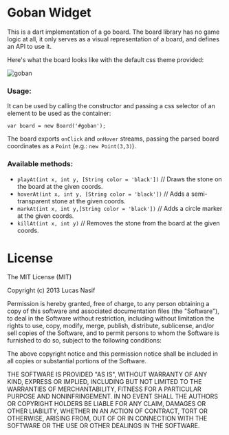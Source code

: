 # Goban Widget

This is a dart implementation of a go board.
The board library has no game logic at all,
it only serves as a visual representation of a board,
and defines an API to use it.

Here's what the board looks like with the default css theme provided:

![goban](http://f.cl.ly/items/43270i0A2S0j0c270k2F/Screen%20Shot%202013-09-02%20at%205.18.51%20PM.png)

### Usage:

It can be used by calling the constructor and passing a css selector of
an element to be used as the container:

`var board = new Board('#goban');`

The board exports `onClick` and `onHover` streams, passing the
parsed board coordinates as a `Point` (e.g.: `new Point(3,3)`).

### Available methods:

* `playAt(int x, int y, [String color = 'black'])` // Draws the stone on the board at the given coords.
* `hoverAt(int x, int y, [String color = 'black'])` // Adds a semi-transparent stone at the given coords.
* `markAt(int x, int y,[String color = 'black'])` // Adds a circle marker at the given coords.
* `killAt(int x, int y)` // Removes the stone from the board at the given coords.

# License

The MIT License (MIT)

Copyright (c) 2013 Lucas Nasif

Permission is hereby granted, free of charge, to any person obtaining a copy
of this software and associated documentation files (the "Software"), to deal
in the Software without restriction, including without limitation the rights
to use, copy, modify, merge, publish, distribute, sublicense, and/or sell
copies of the Software, and to permit persons to whom the Software is
furnished to do so, subject to the following conditions:

The above copyright notice and this permission notice shall be included in
all copies or substantial portions of the Software.

THE SOFTWARE IS PROVIDED "AS IS", WITHOUT WARRANTY OF ANY KIND, EXPRESS OR
IMPLIED, INCLUDING BUT NOT LIMITED TO THE WARRANTIES OF MERCHANTABILITY,
FITNESS FOR A PARTICULAR PURPOSE AND NONINFRINGEMENT. IN NO EVENT SHALL THE
AUTHORS OR COPYRIGHT HOLDERS BE LIABLE FOR ANY CLAIM, DAMAGES OR OTHER
LIABILITY, WHETHER IN AN ACTION OF CONTRACT, TORT OR OTHERWISE, ARISING FROM,
OUT OF OR IN CONNECTION WITH THE SOFTWARE OR THE USE OR OTHER DEALINGS IN
THE SOFTWARE.
